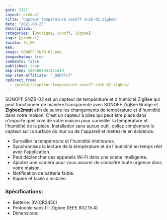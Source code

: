 ```yaml
---
guid: 2121
layout: product
title: "Capteur température sonoff snzb-02 zigbee"
date: "2021-08-25"
description:
categories: [Boutique, Sonoff, Zigbee]
tags: [product]
locale: fr_FR
ean:
image: SONOFF-SNZB-02.png
imageshadow: true
comments: false
published: true
aep-item: 1005002941131619
aep-item-affiliate: "_DdD7Tc7"
redirect_from: 
  - /produit/capteur-temperature-sonoff-snzb-02-zigbee/
---
```


SONOFF SNZB-02 est un capteur de température et d'humidité ZigBee qui peut fonctionner de manière transparente avec SONOFF ZigBee Bridge et **Zigbee2mqtt** afin de suivre les changements de température et d'humidité dans votre maison. C'est un capteur à piles qui peut être placé dans n'importe quel coin de votre maison pour surveiller la température et l'humidité de la pièce. Installation sans aucun outil, collez simplement le capteur sur la surface du mur ou de l'appareil et mettez-le en évidence.

- Surveiller la température et l'humidité intérieures.
- Synchronisez la lecture de la température et de l'humidité en temps réel avec l'application.
- Peut déclencher des appareils Wi-Fi dans une scène intelligente.
- Ajoutez une caméra pour vous assurer de connaître toute urgence dans votre maison.
- Notification de batterie faible.
- Rapide et facile à installer.

### Spécifications:

- Batterie: 3V(CR2450)
- Protocole sans fil: Zigbee (IEEE 802.15.4)
- Dimensions:

